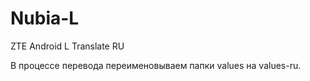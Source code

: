 # Nubia-L
ZTE Android L Translate RU

В процессе перевода переименовываем папки values на values-ru.

